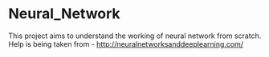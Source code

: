 # Neural_Network
This project aims to understand the working of neural network from scratch.
Help is being taken from - http://neuralnetworksanddeeplearning.com/
